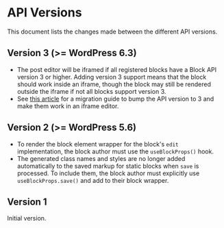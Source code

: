 # API Versions

This document lists the changes made between the different API versions.

## Version 3 (>= WordPress 6.3)

- The post editor will be iframed if all registered blocks have a Block API version 3 or higher. Adding version 3 support means that the block should work inside an iframe, though the block may still be rendered outside the iframe if not all blocks support version 3.
- See [this article](https://make.wordpress.org/core/2021/06/29/blocks-in-an-iframed-template-editor/) for a migration guide to bump the API version to 3 and make them work in an iframe editor.

## Version 2 (>= WordPress 5.6)

- To render the block element wrapper for the block's `edit` implementation, the block author must use the `useBlockProps()` hook.
- The generated class names and styles are no longer added automatically to the saved markup for static blocks when `save` is processed. To include them, the block author must explicitly use `useBlockProps.save()` and add to their block wrapper.

## Version 1

Initial version.
